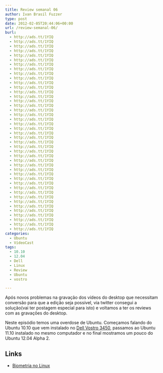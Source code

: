 ```yaml
---
title: Review semanal 06
author: Ivan Brasil Fuzzer
type: post
date: 2012-02-05T20:44:06+00:00
url: /review-semanal-06/
burl:
  - http://ads.tt/1YIQ
  - http://ads.tt/1YIQ
  - http://ads.tt/1YIQ
  - http://ads.tt/1YIQ
  - http://ads.tt/1YIQ
  - http://ads.tt/1YIQ
  - http://ads.tt/1YIQ
  - http://ads.tt/1YIQ
  - http://ads.tt/1YIQ
  - http://ads.tt/1YIQ
  - http://ads.tt/1YIQ
  - http://ads.tt/1YIQ
  - http://ads.tt/1YIQ
  - http://ads.tt/1YIQ
  - http://ads.tt/1YIQ
  - http://ads.tt/1YIQ
  - http://ads.tt/1YIQ
  - http://ads.tt/1YIQ
  - http://ads.tt/1YIQ
  - http://ads.tt/1YIQ
  - http://ads.tt/1YIQ
  - http://ads.tt/1YIQ
  - http://ads.tt/1YIQ
  - http://ads.tt/1YIQ
  - http://ads.tt/1YIQ
  - http://ads.tt/1YIQ
  - http://ads.tt/1YIQ
  - http://ads.tt/1YIQ
  - http://ads.tt/1YIQ
  - http://ads.tt/1YIQ
  - http://ads.tt/1YIQ
  - http://ads.tt/1YIQ
  - http://ads.tt/1YIQ
  - http://ads.tt/1YIQ
  - http://ads.tt/1YIQ
  - http://ads.tt/1YIQ
  - http://ads.tt/1YIQ
  - http://ads.tt/1YIQ
  - http://ads.tt/1YIQ
  - http://ads.tt/1YIQ
  - http://ads.tt/1YIQ
  - http://ads.tt/1YIQ
  - http://ads.tt/1YIQ
categories:
  - Ubuntu
  - VídeoCast
tags:
  - 10.10
  - 12.04
  - Dell
  - Linux
  - Review
  - Ubuntu
  - vostro

---
```

Após novos problemas na gravação dos vídeos do desktop que necessitam conversão para que a edição seja possível, via twitter consegui a solução(vai ter postagem especial para isto) e voltamos a ter os reviews com as gravações do desktop.

Neste episódio temos uma overdose de Ubuntu. Começamos falando do Ubuntu 10.10 que vem instalado no [Dell Vostro 3450][1], passamos ao Ubuntu 11.10 instalado no mesmo computador e no final mostramos um pouco do Ubuntu 12.04 Alpha 2.

## Links

  * [Biometria no Linux][2]

<p style="text-align: center;">
</p>

 [1]: http://www.ubuntero.com.br/2012/01/mais-computadores-com-ubuntu-disponiveis-no-mercado-brasileiro/ "Mais computadores com Ubuntu disponíveis no mercado brasileiro"
 [2]: http://www.n-view.net/Appliance/fingerprint/